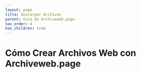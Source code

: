 ```yaml
---
layout: page
title: Descargar Archivos
parent: Guía de Archiveweb.page
nav_order: 4
has_children: true
---
```


# Cómo Crear Archivos Web con Archiveweb.page